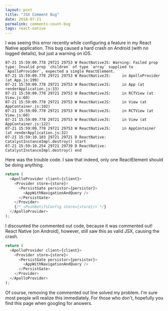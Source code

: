 ```yaml
---
layout: post
title: "JSX Comment Bug"
date: 2018-07-21
permalink: comments-count-bug
tags: react-native
---
```


I was seeing this error recently while configuring a feature in my React Native application.
This bug caused a hard crash on Android (with no logged details), but just a warning on iOS.

```
07-21 15:59:09.778 29721 29753 W ReactNativeJS: Warning: Failed prop type: Invalid prop `children` of type `array` supplied to `ApolloProvider`, expected a single ReactElement.
07-21 15:59:09.778 29721 29753 W ReactNativeJS:     in ApolloProvider (at App.js:199)
07-21 15:59:09.778 29721 29753 W ReactNativeJS:     in App (at renderApplication.js:33)
07-21 15:59:09.778 29721 29753 W ReactNativeJS:     in RCTView (at View.js:60)
07-21 15:59:09.778 29721 29753 W ReactNativeJS:     in View (at AppContainer.js:102)
07-21 15:59:09.778 29721 29753 W ReactNativeJS:     in RCTView (at View.js:60)
07-21 15:59:09.778 29721 29753 W ReactNativeJS:     in View (at AppContainer.js:122)
07-21 15:59:09.778 29721 29753 W ReactNativeJS:     in AppContainer (at renderApplication.js:32)
07-21 15:59:10.103 29721 29721 D ReactNative: CatalystInstanceImpl.destroy() start
07-21 15:59:10.254 29721 29739 D ReactNative: CatalystInstanceImpl.destroy() end
```

Here was the trouble code. I saw that indeed, only one ReactElement should be doing anything.

```javascript
return (
  <ApolloProvider client={client}>
    <Provider store={store}>
      <PersistGate persistor={persistor}>
        <AppWithNavigationAndQuery />
      </PersistGate>
    </Provider>
    {/* <PushNotifsConfig store={store}/> */}
  </ApolloProvider>
);
```

I discounted the commented out code, because it was commented out!
React Native (on Android), however, still saw this as valid JSX, causing the crash.

```javascript
return (
  <ApolloProvider client={client}>
    <Provider store={store}>
      <PersistGate persistor={persistor}>
        <AppWithNavigationAndQuery />
      </PersistGate>
    </Provider>
  </ApolloProvider>
);
```

Of course, removing the commented out line solved my problem. I'm sure most people will realize this immediately. For those who don't,
hopefully you find this page when googling for answers.
